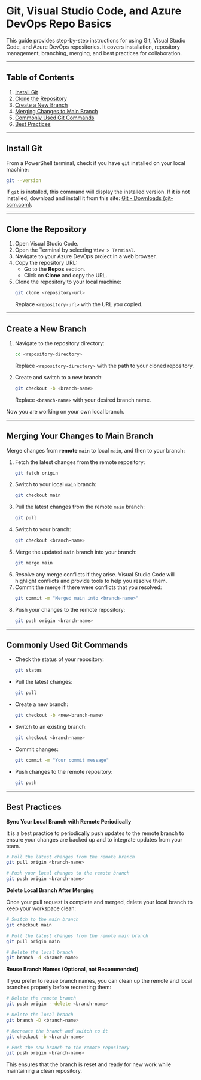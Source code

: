 # Git, Visual Studio Code, and Azure DevOps Repo Basics

This guide provides step-by-step instructions for using Git, Visual Studio Code, and Azure DevOps repositories. It covers installation, repository management, branching, merging, and best practices for collaboration.

---

## Table of Contents

1. [Install Git](#install-git)
2. [Clone the Repository](#clone-the-repository)
3. [Create a New Branch](#create-a-new-branch)
4. [Merging Changes to Main Branch](#merging-your-changes-to-main-branch)
5. [Commonly Used Git Commands](#commonly-used-git-commands)
6. [Best Practices](#best-practices)

---

## Install Git

From a PowerShell terminal, check if you have `git` installed on your local machine:

```sh
git --version
```

If `git` is installed, this command will display the installed version. If it is not installed, download and install it from this site: [Git - Downloads (git-scm.com)](https://git-scm.com/downloads).

---

## Clone the Repository

1. Open Visual Studio Code.
2. Open the Terminal by selecting `View > Terminal`.
3. Navigate to your Azure DevOps project in a web browser.
4. Copy the repository URL:
   - Go to the **Repos** section.
   - Click on **Clone** and copy the URL.
5. Clone the repository to your local machine:
   ```sh
   git clone <repository-url>
   ```
   Replace `<repository-url>` with the URL you copied.

---

## Create a New Branch

1. Navigate to the repository directory:
   ```sh
   cd <repository-directory>
   ```
   Replace `<repository-directory>` with the path to your cloned repository.

2. Create and switch to a new branch:
   ```sh
   git checkout -b <branch-name>
   ```
   Replace `<branch-name>` with your desired branch name.

Now you are working on your own local branch.

---

## Merging Your Changes to Main Branch

Merge changes from **remote** `main` to local `main`, and then to your branch:

1. Fetch the latest changes from the remote repository:
   ```sh
   git fetch origin
   ```
2. Switch to your local `main` branch:
   ```sh
   git checkout main
   ```
3. Pull the latest changes from the remote `main` branch:
   ```sh
   git pull
   ```
4. Switch to your branch:
   ```sh
   git checkout <branch-name>
   ```
5. Merge the updated `main` branch into your branch:
   ```sh
   git merge main
   ```
6. Resolve any merge conflicts if they arise. Visual Studio Code will highlight conflicts and provide tools to help you resolve them.
7. Commit the merge if there were conflicts that you resolved:
   ```sh
   git commit -m "Merged main into <branch-name>"
   ```
8. Push your changes to the remote repository:
   ```sh
   git push origin <branch-name>
   ```

---

## Commonly Used Git Commands

- Check the status of your repository:
  ```sh
  git status
  ```
- Pull the latest changes:
  ```sh
  git pull
  ```
- Create a new branch:
  ```sh
  git checkout -b <new-branch-name>
  ```
- Switch to an existing branch:
  ```sh
  git checkout <branch-name>
  ```
- Commit changes:
  ```sh
  git commit -m "Your commit message"
  ```
- Push changes to the remote repository:
  ```sh
  git push
  ```

---

## Best Practices

**Sync Your Local Branch with Remote Periodically**

It is a best practice to periodically push updates to the remote branch to ensure your changes are backed up and to integrate updates from your team.

```sh
# Pull the latest changes from the remote branch
git pull origin <branch-name>

# Push your local changes to the remote branch
git push origin <branch-name>
```

**Delete Local Branch After Merging**

Once your pull request is complete and merged, delete your local branch to keep your workspace clean:

```sh
# Switch to the main branch
git checkout main

# Pull the latest changes from the remote main branch
git pull origin main

# Delete the local branch
git branch -d <branch-name>
```

**Reuse Branch Names (Optional, not Recommended)**

If you prefer to reuse branch names, you can clean up the remote and local branches properly before recreating them:

```sh
# Delete the remote branch
git push origin --delete <branch-name>

# Delete the local branch
git branch -D <branch-name>

# Recreate the branch and switch to it
git checkout -b <branch-name>

# Push the new branch to the remote repository
git push origin <branch-name>
```

This ensures that the branch is reset and ready for new work while maintaining a clean repository.
